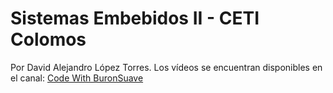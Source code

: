 # Sistemas Embebidos II - CETI Colomos
Por David Alejandro López Torres. Los vídeos se encuentran disponibles en el canal: [Code With BuronSuave](https://www.youtube.com/channel/UCoApDS9-1y6QqaZAvMu8AeA)
